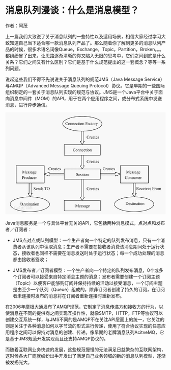 # 消息队列漫谈：什么是消息模型？
作者：阿茂

上一篇我们大致说了关于消息队列的一些特性以及适用场景，相信大家经过学习大致知道自己当下适合哪一款消息队列产品了。那么随着你了解到更多的消息队列产品的时候，很多术语名词像Queue，Exchange，Topic，Partition，Broken。。。都纷纷冒了出来，让思路逐渐清晰的你又陷入无限的思考中，它们之间到底是什么关系？它们之间又有什么区别？它们是基于什么规范提出的这一套概念？等等一系列问题。

说起这些我们不得不先说说关于消息队列的规范JMS（Java Message Service）与AMQP（Advanced Message Queuing Protocol）协议。它是早期的一些国际组织制定的一套关于消息队列实现的规范与协议。JMS是一个Java平台中关于面向消息中间件（MOM）的API，用于在两个应用程序之间，或分布式系统中发送消息，进行异步通信。

![](../resource/JMS消息模型.jpg)

Java消息服务是一个与具体平台无关的API，它包括两种消息模式，点对点和发布者／订阅者：

- JMS点对点或队列模型：一个生产者向一个特定的队列发布消息，只有一个消费者从该队列中读取消息；生产者不需要在接收者消费该消息期间处于运行状态，接收者也同样不需要在消息发送时处于运行状态；每一个成功处理的消息都由接收者签收；

- JMS发布者／订阅者模型：一个生产者向一个特定的队列发布消息，0个或多个订阅者可以接受来自特定消息主题的消息；发布者需要创建一个订阅主题（Topic）以便客户能够购订阅并保持持续的活动以接受消息，一个订阅主题是由至少一个队列（Queue）组成的，除非订阅者创建了持久的订阅，在订阅者未连接时发布的消息将在订阅者重新连接时重新发布。

在2006年摩根大通发布了AMQP规范，它制定了消息传递方和接收方的行为，以使消息在不同的提供商之间实现互操作性，就像SMTP，HTTP，FTP等协议可以创建交互系统一样，与JMS不同的是AMQP不在关注API层面上的统一，它关注的则是关注于各种消息如何以字节流的形式进行传递，使用了符合协议实现的任意应用程序之间可以保持对消息的创建、传递。像早期的老牌消息队列AcitveMQ，它是基于JMS规范开发实现而且还支持AMQP协议的。

而随着互联网业务快速的发展，这些规范慢慢的无法满足日益繁杂的互联网架构，这时候各大厂商就纷纷出手开发出了满足自己业务领域的新的消息队列模型，逐渐被发扬光大。